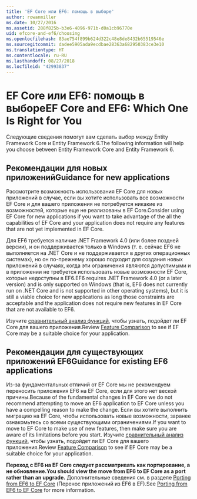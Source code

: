 ```yaml
---
title: 'EF Core или EF6: помощь в выборе'
author: rowanmiller
ms.date: 10/27/2016
ms.assetid: 288f825b-b3e6-4096-971b-d0a1cb96770e
uid: efcore-and-ef6/choosing
ms.openlocfilehash: 83ae754f899b624d322c48e8de8432b65519546e
ms.sourcegitcommit: dadee5905ada9ecdbae28363a682950383ce3e10
ms.translationtype: HT
ms.contentlocale: ru-RU
ms.lasthandoff: 08/27/2018
ms.locfileid: "42993837"
---
```

# <a name="ef-core-and-ef6-which-one-is-right-for-you"></a><span data-ttu-id="278ba-102">EF Core или EF6: помощь в выборе</span><span class="sxs-lookup"><span data-stu-id="278ba-102">EF Core and EF6: Which One Is Right for You</span></span>

<span data-ttu-id="278ba-103">Следующие сведения помогут вам сделать выбор между Entity Framework Core и Entity Framework 6.</span><span class="sxs-lookup"><span data-stu-id="278ba-103">The following information will help you choose between Entity Framework Core and Entity Framework 6.</span></span>

## <a name="guidance-for-new-applications"></a><span data-ttu-id="278ba-104">Рекомендации для новых приложений</span><span class="sxs-lookup"><span data-stu-id="278ba-104">Guidance for new applications</span></span>

<span data-ttu-id="278ba-105">Рассмотрите возможность использования EF Core для новых приложений в случае, если вы хотите использовать все возможности EF Core и для вашего приложения не потребуется никакие из возможностей, которые еще не реализованы в EF Core.</span><span class="sxs-lookup"><span data-stu-id="278ba-105">Consider using EF Core for new applications if you want to take advantage of the all the capabilities of EF Core and your application does not require any features that are not yet implemented in EF Core.</span></span>

<span data-ttu-id="278ba-106">Для EF6 требуется наличие .NET Framework 4.0 (или более поздней версии), и он поддерживается только в Windows (т. е. сейчас EF6 не выполняется на .NET Core и не поддерживается в других операционных системах), но он по-прежнему хорошо подходит для создания новых приложений в случаях, когда эти ограничения являются допустимыми и в приложении не требуется использовать новые возможности EF Core, которые недоступны в EF6.</span><span class="sxs-lookup"><span data-stu-id="278ba-106">EF6 requires .NET Framework 4.0 (or a later version) and is only supported on Windows (that is, EF6 does not currently run on .NET Core and is not supported in other operating systems), but it is still a viable choice for new applications as long those constraints are acceptable and the application does not require new features in EF Core that are not available to EF6.</span></span>

<span data-ttu-id="278ba-107">Изучите [сравнительный анализ функций](features.md), чтобы узнать, подойдет ли EF Core для вашего приложения.</span><span class="sxs-lookup"><span data-stu-id="278ba-107">Review [Feature Comparison](features.md) to see if EF Core may be a suitable choice for your application.</span></span>

## <a name="guidance-for-existing-ef6-applications"></a><span data-ttu-id="278ba-108">Рекомендации для существующих приложений EF6</span><span class="sxs-lookup"><span data-stu-id="278ba-108">Guidance for existing EF6 applications</span></span>

<span data-ttu-id="278ba-109">Из-за фундаментальных отличий от EF Core мы не рекомендуем переносить приложения EF6 на EF Core, если для этого нет веской причины.</span><span class="sxs-lookup"><span data-stu-id="278ba-109">Because of the fundamental changes in EF Core we do not recommend attempting to move an EF6 application to EF Core unless you have a compelling reason to make the change.</span></span> <span data-ttu-id="278ba-110">Если вы хотите выполнить миграцию на EF Core, чтобы использовать новые возможности, заранее ознакомьтесь со всеми существующими ограничениями.</span><span class="sxs-lookup"><span data-stu-id="278ba-110">If you want to move to EF Core to make use of new features, then make sure you are aware of its limitations before you start.</span></span> <span data-ttu-id="278ba-111">Изучите [сравнительный анализ функций](features.md), чтобы узнать, подойдет ли EF Core для вашего приложения.</span><span class="sxs-lookup"><span data-stu-id="278ba-111">Review [Feature Comparison](features.md) to see if EF Core may be a suitable choice for your application.</span></span>

<span data-ttu-id="278ba-112">**Переход с EF6 на EF Core следует рассматривать как портирование, а не обновление.**</span><span class="sxs-lookup"><span data-stu-id="278ba-112">**You should view the move from EF6 to EF Core as a port rather than an upgrade.**</span></span> <span data-ttu-id="278ba-113">Дополнительные сведения см. в разделе [Porting from EF6 to EF Core](porting/index.md) (Перенос приложений из EF6 в EF).</span><span class="sxs-lookup"><span data-stu-id="278ba-113">See [Porting from EF6 to EF Core](porting/index.md) for more information.</span></span>
